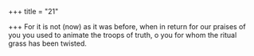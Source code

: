 +++
title = "21"

+++
For it is not (now) as it was before, when in return for our praises of you you used to animate the troops of truth, o you for whom the ritual  
grass has been twisted.  